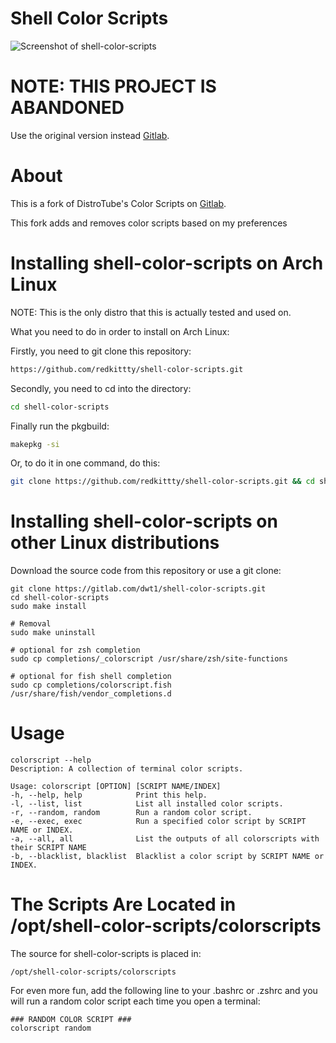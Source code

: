 # Shell Color Scripts

![Screenshot of shell-color-scripts](https://gitlab.com/dwt1/dotfiles/raw/master/.screenshots/dotfiles12.png)


# NOTE: THIS PROJECT IS ABANDONED
Use the original version instead [Gitlab](https://gitlab.com/dwt1/shell-color-scripts).

# About
This is a fork of DistroTube's Color Scripts on [Gitlab](https://gitlab.com/dwt1/shell-color-scripts).

This fork adds and removes color scripts based on my preferences

# Installing shell-color-scripts on Arch Linux

NOTE: This is the only distro that this is actually tested and used on.

What you need to do in order to install on Arch Linux:

Firstly, you need to git clone this repository:

```zsh
https://github.com/redkittty/shell-color-scripts.git
```

Secondly, you need to cd into the directory:

```zsh
cd shell-color-scripts
```

Finally run the pkgbuild:

```zsh
makepkg -si
```

Or, to do it in one command, do this:

```zsh
git clone https://github.com/redkittty/shell-color-scripts.git && cd shell-color-scripts && makepkg -si
```

# Installing shell-color-scripts on other Linux distributions

Download the source code from this repository or use a git clone:

    git clone https://gitlab.com/dwt1/shell-color-scripts.git
	cd shell-color-scripts
    sudo make install

    # Removal
    sudo make uninstall

    # optional for zsh completion
    sudo cp completions/_colorscript /usr/share/zsh/site-functions

    # optional for fish shell completion
    sudo cp completions/colorscript.fish /usr/share/fish/vendor_completions.d

# Usage

    colorscript --help
    Description: A collection of terminal color scripts.

    Usage: colorscript [OPTION] [SCRIPT NAME/INDEX]
    -h, --help, help        	Print this help.
    -l, --list, list        	List all installed color scripts.
    -r, --random, random    	Run a random color script.
    -e, --exec, exec        	Run a specified color script by SCRIPT NAME or INDEX.
    -a, --all, all          	List the outputs of all colorscripts with their SCRIPT NAME
    -b, --blacklist, blacklist	Blacklist a color script by SCRIPT NAME or INDEX.

# The Scripts Are Located in /opt/shell-color-scripts/colorscripts

The source for shell-color-scripts is placed in:

    /opt/shell-color-scripts/colorscripts

For even more fun, add the following line to your .bashrc or .zshrc and you will run a random color script each time you open a terminal:

    ### RANDOM COLOR SCRIPT ###
	colorscript random
